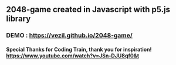 ## 2048-game created in Javascript with p5.js library

### DEMO : https://vezil.github.io/2048-game/

#### Special Thanks for Coding Train, thank you for inspiration! https://www.youtube.com/watch?v=JSn-DJU8qf0&t
